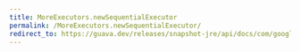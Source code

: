 ```yaml
---
title: MoreExecutors.newSequentialExecutor
permalink: /MoreExecutors.newSequentialExecutor/
redirect_to: https://guava.dev/releases/snapshot-jre/api/docs/com/google/common/util/concurrent/MoreExecutors.html#newSequentialExecutor-java.util.concurrent.Executor-
---
```

